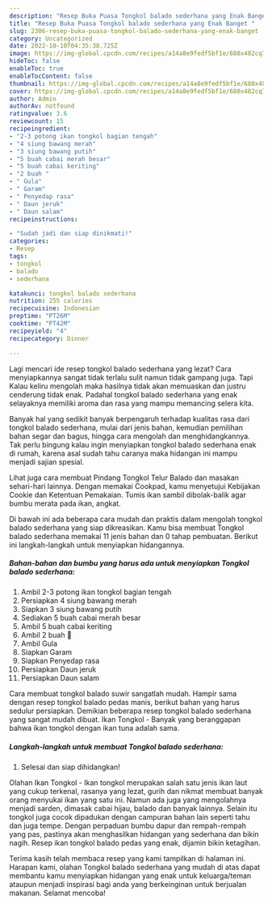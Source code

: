 ```yaml
---
description: "Resep Buka Puasa Tongkol balado sederhana yang Enak Banget "
title: "Resep Buka Puasa Tongkol balado sederhana yang Enak Banget "
slug: 2306-resep-buka-puasa-tongkol-balado-sederhana-yang-enak-banget
category: Uncategorized
date: 2022-10-10T04:35:38.725Z
image: https://img-global.cpcdn.com/recipes/a14a8e9fedf5bf1e/680x482cq70/tongkol-balado-sederhana-foto-resep-utama.jpg
hideToc: false
enableToc: true
enableTocContent: false
thumbnail: https://img-global.cpcdn.com/recipes/a14a8e9fedf5bf1e/680x482cq70/tongkol-balado-sederhana-foto-resep-utama.jpg
cover: https://img-global.cpcdn.com/recipes/a14a8e9fedf5bf1e/680x482cq70/tongkol-balado-sederhana-foto-resep-utama.jpg
author: Admin
authorAv: notfound
ratingvalue: 3.6
reviewcount: 15
recipeingredient:
- "2-3 potong ikan tongkol bagian tengah"
- "4 siung bawang merah"
- "3 siung bawang putih"
- "5 buah cabai merah besar"
- "5 buah cabai keriting"
- "2 buah "
- " Gula"
- " Garam"
- " Penyedap rasa"
- " Daun jeruk"
- " Daun salam"
recipeinstructions:

- "Sudah jadi dan siap dinikmati!"
categories:
- Resep
tags:
- tongkol
- balado
- sederhana

katakunci: tongkol balado sederhana 
nutrition: 255 calories
recipecuisine: Indonesian
preptime: "PT26M"
cooktime: "PT42M"
recipeyield: "4"
recipecategory: Dinner

---
```



Lagi mencari ide resep tongkol balado sederhana yang lezat? Cara menyiapkannya sangat tidak terlalu sulit namun tidak gampang juga. Tapi Kalau keliru mengolah maka hasilnya tidak akan memuaskan dan justru cenderung tidak enak. Padahal tongkol balado sederhana yang enak selayaknya memiliki aroma dan rasa yang mampu memancing selera kita.


Banyak hal yang sedikit banyak berpengaruh terhadap kualitas rasa dari tongkol balado sederhana, mulai dari jenis bahan, kemudian pemilihan bahan segar dan bagus, hingga cara mengolah dan menghidangkannya. Tak perlu bingung kalau ingin menyiapkan tongkol balado sederhana enak di rumah, karena asal sudah tahu caranya maka hidangan ini mampu menjadi sajian spesial.

Lihat juga cara membuat Pindang Tongkol Telur Balado dan masakan sehari-hari lainnya. Dengan memakai Cookpad, kamu menyetujui Kebijakan Cookie dan Ketentuan Pemakaian. Tumis ikan sambil dibolak-balik agar bumbu merata pada ikan, angkat.


Di bawah ini ada beberapa cara mudah dan praktis dalam mengolah tongkol balado sederhana yang siap dikreasikan. Kamu bisa membuat Tongkol balado sederhana memakai 11 jenis bahan dan 0 tahap pembuatan. Berikut ini langkah-langkah untuk menyiapkan hidangannya.

<!--inarticleads1-->

##### Bahan-bahan dan bumbu yang harus ada untuk menyiapkan Tongkol balado sederhana:

1. Ambil 2-3 potong ikan tongkol bagian tengah
1. Persiapkan 4 siung bawang merah
1. Siapkan 3 siung bawang putih
1. Sediakan 5 buah cabai merah besar
1. Ambil 5 buah cabai keriting
1. Ambil 2 buah 🍅
1. Ambil  Gula
1. Siapkan  Garam
1. Siapkan  Penyedap rasa
1. Persiapkan  Daun jeruk
1. Persiapkan  Daun salam


Cara membuat tongkol balado suwir sangatlah mudah. Hampir sama dengan resep tongkol balado pedas manis, berikut bahan yang harus sedulur persiapkan. Demikian beberapa resep tongkol balado sederhana yang sangat mudah dibuat. Ikan Tongkol - Banyak yang beranggapan bahwa ikan tongkol dengan ikan tuna adalah sama. 

<!--inarticleads2-->

##### Langkah-langkah untuk membuat Tongkol balado sederhana:


1. Selesai dan siap dihidangkan!

Olahan Ikan Tongkol - Ikan tongkol merupakan salah satu jenis ikan laut yang cukup terkenal, rasanya yang lezat, gurih dan nikmat membuat banyak orang menyukai ikan yang satu ini. Namun ada juga yang mengolahnya menjadi sarden, dimasak cabai hijau, balado dan banyak lainnya. Selain itu tongkol juga cocok dipadukan dengan campuran bahan lain seperti tahu dan juga tempe. Dengan perpaduan bumbu dapur dan rempah-rempah yang pas, pastinya akan menghasilkan hidangan yang sederhana dan bikin nagih. Resep ikan tongkol balado pedas yang enak, dijamin bikin ketagihan. 

Terima kasih telah membaca resep yang kami tampilkan di halaman ini. Harapan kami, olahan Tongkol balado sederhana yang mudah di atas dapat membantu kamu menyiapkan hidangan yang enak untuk keluarga/teman ataupun menjadi inspirasi bagi anda yang berkeinginan untuk berjualan makanan. Selamat mencoba!
